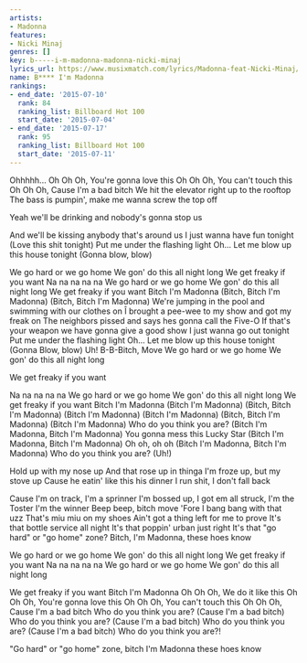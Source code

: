 ```yaml
---
artists:
- Madonna
features:
- Nicki Minaj
genres: []
key: b-----i-m-madonna-madonna-nicki-minaj
lyrics_url: https://www.musixmatch.com/lyrics/Madonna-feat-Nicki-Minaj/B-I-m-Madonna
name: B**** I'm Madonna
rankings:
- end_date: '2015-07-10'
  rank: 84
  ranking_list: Billboard Hot 100
  start_date: '2015-07-04'
- end_date: '2015-07-17'
  rank: 95
  ranking_list: Billboard Hot 100
  start_date: '2015-07-11'
---
```

Ohhhhh...
Oh Oh Oh, You're gonna love this
Oh Oh Oh, You can't touch this
Oh Oh Oh, Cause I'm a bad bitch
We hit the elevator right up to the rooftop
The bass is pumpin', make me wanna screw the top off

Yeah we'll be drinking and nobody's gonna stop us

And we'll be kissing anybody that's around us
I just wanna have fun tonight
(Love this shit tonight) Put me under the flashing light
Oh...
Let me blow up this house tonight (Gonna blow, blow)

We go hard or we go home
We gon' do this all night long
We get freaky if you want
Na na na na na
We go hard or we go home
We gon' do this all night long
We get freaky if you want
Bitch I'm Madonna
(Bitch, Bitch I'm Madonna)
(Bitch, Bitch I'm Madonna)
We're jumping in the pool and swimming with our clothes on
Î brought a pee-wee to my show and got my freak on
The neighbors pissed and says hes gonna call the Five-O
If that's your weapon we have gonna give a good show
I just wanna go out tonight
Put me under the flashing light
Oh...
Let me blow up this house tonight (Gonna Blow, blow)
Uh!
B-B-Bitch, Move
We go hard or we go home
We gon' do this all night long

We get freaky if you want

Na na na na na
We go hard or we go home
We gon' do this all night long
We get freaky if you want
Bitch I'm Madonna
(Bitch I'm Madonna)
(Bitch, Bitch I'm Madonna)
(Bitch I'm Madonna)
(Bitch I'm Madonna)
(Bitch, Bitch I'm Madonna)
(Bitch I'm Madonna)
Who do you think you are? (Bitch I'm Madonna, Bitch I'm Madonna)
You gonna mess this Lucky Star (Bitch I'm Madonna, Bitch I'm Madonna)
Oh oh, oh oh (Bitch I'm Madonna, Bitch I'm Madonna)
Who do you think you are? (Uh!)

Hold up with my nose up
And that rose up in thinga
I'm froze up, but my stove up
Cause he eatin' like this his dinner
I run shit, I don't fall back

Cause I'm on track, I'm a sprinner
I'm bossed up, I got em all struck, I'm the Toster I'm the winner
Beep beep, bitch move
'Fore I bang bang with that uzz
That's miu miu on my shoes
Ain't got a thing left for me to prove
It's that bottle service all night
It's that poppin' urban just right
It's that "go hard" or "go home" zone?
Bitch, I'm Madonna, these hoes know

We go hard or we go home
We gon' do this all night long
We get freaky if you want
Na na na na na
We go hard or we go home
We gon' do this all night long

We get freaky if you want
Bitch I'm Madonna
Oh Oh Oh, We do it like this
Oh Oh Oh, You're gonna love this
Oh Oh Oh, You can't touch this
Oh Oh Oh, Cause I'm a bad bitch
Who do you think you are? (Cause I'm a bad bitch)
Who do you think you are? (Cause I'm a bad bitch)
Who do you think you are? (Cause I'm a bad bitch)
Who do you think you are?!

"Go hard" or "go home" zone, bitch
I'm Madonna these hoes know
